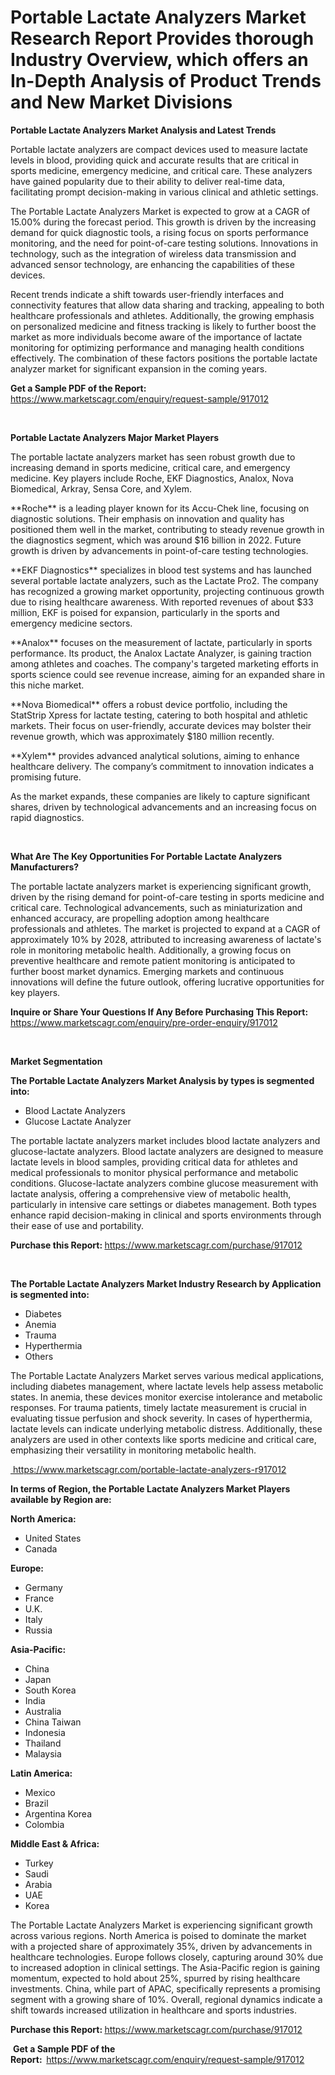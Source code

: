 <p><h1>Portable Lactate Analyzers Market Research Report Provides thorough Industry Overview, which offers an In-Depth Analysis of Product Trends and New Market Divisions</h1></p><p><strong>Portable Lactate Analyzers Market Analysis and Latest Trends</strong></p>
<p><p>Portable lactate analyzers are compact devices used to measure lactate levels in blood, providing quick and accurate results that are critical in sports medicine, emergency medicine, and critical care. These analyzers have gained popularity due to their ability to deliver real-time data, facilitating prompt decision-making in various clinical and athletic settings.</p><p>The Portable Lactate Analyzers Market is expected to grow at a CAGR of 15.00% during the forecast period. This growth is driven by the increasing demand for quick diagnostic tools, a rising focus on sports performance monitoring, and the need for point-of-care testing solutions. Innovations in technology, such as the integration of wireless data transmission and advanced sensor technology, are enhancing the capabilities of these devices.</p><p>Recent trends indicate a shift towards user-friendly interfaces and connectivity features that allow data sharing and tracking, appealing to both healthcare professionals and athletes. Additionally, the growing emphasis on personalized medicine and fitness tracking is likely to further boost the market as more individuals become aware of the importance of lactate monitoring for optimizing performance and managing health conditions effectively. The combination of these factors positions the portable lactate analyzer market for significant expansion in the coming years.</p></p>
<p><strong>Get a Sample PDF of the Report:&nbsp;</strong> <a href="https://www.marketscagr.com/enquiry/request-sample/917012?utm_campaign=2648&utm_medium=2&utm_source=Github&utm_content=ia&utm_term=13042025&utm_id=portable-lactate-analyzers">https://www.marketscagr.com/enquiry/request-sample/917012</a></p>
<p>&nbsp;</p>
<p><strong>Portable Lactate Analyzers Major Market Players</strong></p>
<p><p>The portable lactate analyzers market has seen robust growth due to increasing demand in sports medicine, critical care, and emergency medicine. Key players include Roche, EKF Diagnostics, Analox, Nova Biomedical, Arkray, Sensa Core, and Xylem.</p><p>**Roche** is a leading player known for its Accu-Chek line, focusing on diagnostic solutions. Their emphasis on innovation and quality has positioned them well in the market, contributing to steady revenue growth in the diagnostics segment, which was around $16 billion in 2022. Future growth is driven by advancements in point-of-care testing technologies.</p><p>**EKF Diagnostics** specializes in blood test systems and has launched several portable lactate analyzers, such as the Lactate Pro2. The company has recognized a growing market opportunity, projecting continuous growth due to rising healthcare awareness. With reported revenues of about $33 million, EKF is poised for expansion, particularly in the sports and emergency medicine sectors.</p><p>**Analox** focuses on the measurement of lactate, particularly in sports performance. Its product, the Analox Lactate Analyzer, is gaining traction among athletes and coaches. The company's targeted marketing efforts in sports science could see revenue increase, aiming for an expanded share in this niche market.</p><p>**Nova Biomedical** offers a robust device portfolio, including the StatStrip Xpress for lactate testing, catering to both hospital and athletic markets. Their focus on user-friendly, accurate devices may bolster their revenue growth, which was approximately $180 million recently.</p><p>**Xylem** provides advanced analytical solutions, aiming to enhance healthcare delivery. The company’s commitment to innovation indicates a promising future.</p><p>As the market expands, these companies are likely to capture significant shares, driven by technological advancements and an increasing focus on rapid diagnostics.</p></p>
<p>&nbsp;</p>
<p><strong>What Are The Key Opportunities For Portable Lactate Analyzers Manufacturers?</strong></p>
<p><p>The portable lactate analyzers market is experiencing significant growth, driven by the rising demand for point-of-care testing in sports medicine and critical care. Technological advancements, such as miniaturization and enhanced accuracy, are propelling adoption among healthcare professionals and athletes. The market is projected to expand at a CAGR of approximately 10% by 2028, attributed to increasing awareness of lactate's role in monitoring metabolic health. Additionally, a growing focus on preventive healthcare and remote patient monitoring is anticipated to further boost market dynamics. Emerging markets and continuous innovations will define the future outlook, offering lucrative opportunities for key players.</p></p>
<p><strong>Inquire or Share Your Questions If Any Before Purchasing This Report:</strong> <a href="https://www.marketscagr.com/enquiry/pre-order-enquiry/917012?utm_campaign=2648&utm_medium=2&utm_source=Github&utm_content=ia&utm_term=13042025&utm_id=portable-lactate-analyzers">https://www.marketscagr.com/enquiry/pre-order-enquiry/917012</a></p>
<p>&nbsp;</p>
<p><strong>Market Segmentation</strong></p>
<p><strong>The Portable Lactate Analyzers Market Analysis by types is segmented into:</strong></p>
<p><ul><li>Blood Lactate Analyzers</li><li>Glucose Lactate Analyzer</li></ul></p>
<p><p>The portable lactate analyzers market includes blood lactate analyzers and glucose-lactate analyzers. Blood lactate analyzers are designed to measure lactate levels in blood samples, providing critical data for athletes and medical professionals to monitor physical performance and metabolic conditions. Glucose-lactate analyzers combine glucose measurement with lactate analysis, offering a comprehensive view of metabolic health, particularly in intensive care settings or diabetes management. Both types enhance rapid decision-making in clinical and sports environments through their ease of use and portability.</p></p>
<p><strong>Purchase this Report:&nbsp;</strong><a href="https://www.marketscagr.com/purchase/917012?utm_campaign=2648&utm_medium=2&utm_source=Github&utm_content=ia&utm_term=13042025&utm_id=portable-lactate-analyzers">https://www.marketscagr.com/purchase/917012</a></p>
<p>&nbsp;</p>
<p><strong>The Portable Lactate Analyzers Market Industry Research by Application is segmented into:</strong></p>
<p><ul><li>Diabetes</li><li>Anemia</li><li>Trauma</li><li>Hyperthermia</li><li>Others</li></ul></p>
<p><p>The Portable Lactate Analyzers Market serves various medical applications, including diabetes management, where lactate levels help assess metabolic states. In anemia, these devices monitor exercise intolerance and metabolic responses. For trauma patients, timely lactate measurement is crucial in evaluating tissue perfusion and shock severity. In cases of hyperthermia, lactate levels can indicate underlying metabolic distress. Additionally, these analyzers are used in other contexts like sports medicine and critical care, emphasizing their versatility in monitoring metabolic health.</p></p>
<p><a href="https://www.marketscagr.com/portable-lactate-analyzers-r917012?utm_campaign=2648&utm_medium=2&utm_source=Github&utm_content=ia&utm_term=13042025&utm_id=portable-lactate-analyzers">&nbsp;https://www.marketscagr.com/portable-lactate-analyzers-r917012</a></p>
<p><strong>In terms of Region, the Portable Lactate Analyzers Market Players available by Region are:</strong></p>
<p>
    <p> <strong> North America: </strong>
        <ul>
            <li>United States</li>
            <li>Canada</li>
        </ul>
        </p> 
    <p> <strong> Europe: </strong>
        <ul>
            <li>Germany</li>
            <li>France</li>
            <li>U.K.</li>
            <li>Italy</li>
            <li>Russia</li>
        </ul>
        </p> 
    <p> <strong> Asia-Pacific: </strong>
        <ul>
            <li>China</li>
            <li>Japan</li>
            <li>South Korea</li>
            <li>India</li>
            <li>Australia</li>
            <li>China Taiwan</li>
            <li>Indonesia</li>
            <li>Thailand</li>
            <li>Malaysia</li>
        </ul>
        </p> 
    <p> <strong> Latin America: </strong>
        <ul>
            <li>Mexico</li>
            <li>Brazil</li>
            <li>Argentina Korea</li>
            <li>Colombia</li>
        </ul>
        </p> 
    <p> <strong> Middle East & Africa: </strong>
        <ul>
            <li>Turkey</li>
            <li>Saudi</li>
            <li>Arabia</li>
            <li>UAE</li>
            <li>Korea</li>
        </ul>
    </p>
    </p>
<p><p>The Portable Lactate Analyzers Market is experiencing significant growth across various regions. North America is poised to dominate the market with a projected share of approximately 35%, driven by advancements in healthcare technologies. Europe follows closely, capturing around 30% due to increased adoption in clinical settings. The Asia-Pacific region is gaining momentum, expected to hold about 25%, spurred by rising healthcare investments. China, while part of APAC, specifically represents a promising segment with a growing share of 10%. Overall, regional dynamics indicate a shift towards increased utilization in healthcare and sports industries.</p></p>
<p><strong>Purchase this Report: </strong><a href="https://www.marketscagr.com/purchase/917012?utm_campaign=2648&utm_medium=2&utm_source=Github&utm_content=ia&utm_term=13042025&utm_id=portable-lactate-analyzers">https://www.marketscagr.com/purchase/917012</a></p>
<p>&nbsp;<strong>Get a Sample PDF of the Report:&nbsp;&nbsp;</strong><a href="https://www.marketscagr.com/enquiry/request-sample/917012?utm_campaign=2648&utm_medium=2&utm_source=Github&utm_content=ia&utm_term=13042025&utm_id=portable-lactate-analyzers">https://www.marketscagr.com/enquiry/request-sample/917012</a></p>
<p><strong></strong></p>
<p><p></p><p></p><p></p></p>